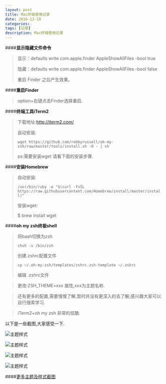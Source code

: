 ```yaml
---
layout: post
title: Mac终端使用记录
date: 2016-12-18
categories: 
tags: [记录]
description: Mac终端使用记录
---
```

####**显示隐藏文件命令**
>显示：defaults write com.apple.finder AppleShowAllFiles -bool true
>
>隐藏：defaults write com.apple.finder AppleShowAllFiles -bool false
>
>重启 Finder 之后产生效果。

####**重启Finder**
> option+右键点击Finder选择重启.

####**终端工具iTerm2**
> 下载地址:http://iterm2.com/
> 
> 自动安装:
> 
> `wget https://github.com/robbyrussell/oh-my-zsh/raw/master/tools/install.sh -O - | sh`
> 
> ps:需要安装wget 请看下面的安装步骤.

####**安装Homebrew**
> 自动安装:
> 
> `/usr/bin/ruby -e "$(curl -fsSL https://raw.githubusercontent.com/Homebrew/install/master/install)"`
> 
> 安装wget:
> 
> $ brew install wget

####**oh my zsh终极shell**
> 将bash切换为zsh
> 
> `chsh -s /bin/zsh`
> 
> 创建.zshrc配置文件
>
>`cp ~/.oh-my-zsh/templates/zshrc.zsh-template ~/.zshrc`
>
>编辑 .zshrc文件

>更改:ZSH_THEME=xxx 属性,xxx为主题名称.

>还有更多的配置,需要慢慢了解,暂时并没有更深入的去了解,感兴趣大家可以自行搜索学习.

> iTerm2+oh my zsh 非常的炫酷.

以下是一些截图,大家感受一下.

![主题样式](https://cloud.githubusercontent.com/assets/2618447/6316861/70f3c4ce-ba03-11e4-88a5-0b423dd5a2ce.png)

![主题样式](https://cloud.githubusercontent.com/assets/2618447/6316862/70f58fb6-ba03-11e4-82c9-c083bf9a6574.png)

![主题样式](https://cloud.githubusercontent.com/assets/760855/18191406/2cb2e21e-70f4-11e6-83f0-42096ff33cfd.png)

![主题样式](https://cloud.githubusercontent.com/assets/2618447/6316725/51b39b28-ba00-11e4-942e-600c704a8180.png)

####[更多主题及样式截图](https://github.com/robbyrussell/oh-my-zsh/wiki/themes)

